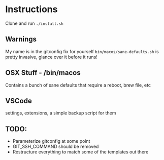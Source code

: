# Instructions

Clone and run `./install.sh`

## Warnings

My name is in the gitconfig fix for yourself
`bin/macos/sane-defaults.sh` is pretty invasive, glance over it before it runs!

## OSX Stuff - /bin/macos

Contains a bunch of sane defaults that require a reboot, brew file, etc

## VSCode

settings, extensions, a simple backup script for them

## TODO:
* Parameterize gitconfig at some point
* GIT_SSH_COMMAND should be removed
* Restructure everything to match some of the templates out there
